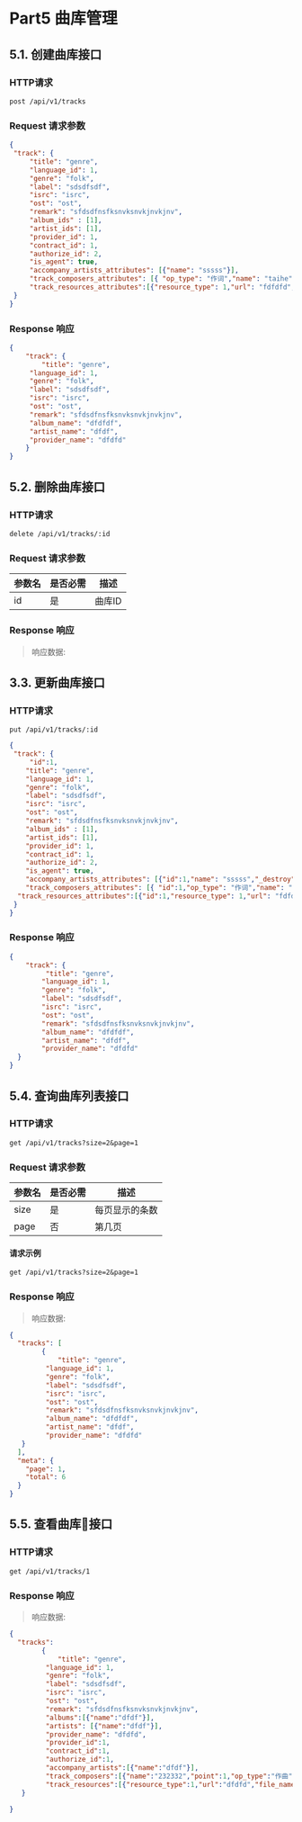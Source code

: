 # Part5 曲库管理

## 5.1. 创建曲库接口

### HTTP请求

`post /api/v1/tracks`

### Request 请求参数

```json
{
 "track": {
	 "title": "genre",
	 "language_id": 1,
	 "genre": "folk",
	 "label": "sdsdfsdf",
	 "isrc": "isrc",
	 "ost": "ost",
	 "remark": "sfdsdfnsfksnvksnvkjnvkjnv",
	 "album_ids" : [1],
	 "artist_ids": [1],
	 "provider_id": 1,
	 "contract_id": 1,
	 "authorize_id": 2,
	 "is_agent": true,
	 "accompany_artists_attributes": [{"name": "sssss"}],
	 "track_composers_attributes": [{ "op_type": "作词","name": "taihe", "point": 1}],
	 "track_resources_attributes":[{"resource_type": 1,"url": "fdfdfd","file_name": "rrrr"}]
 }
}

```
### Response 响应

```json
{
	"track": {
		"title": "genre",
	 "language_id": 1,
	 "genre": "folk",
	 "label": "sdsdfsdf",
	 "isrc": "isrc",
	 "ost": "ost",
	 "remark": "sfdsdfnsfksnvksnvkjnvkjnv",
	 "album_name": "dfdfdf",
	 "artist_name": "dfdf",
	 "provider_name": "dfdfd"
	}
}

```

## 5.2. 删除曲库接口

### HTTP请求

`delete /api/v1/tracks/:id`

### Request 请求参数


| 参数名  | 是否必需 | 描述   |
| ---- | ---- | ---- |
| id   | 是    | 曲库ID |


### Response 响应

> 响应数据:

## 3.3. 更新曲库接口

### HTTP请求

`put /api/v1/tracks/:id`


```json
{
 "track": {
	 "id":1,
	"title": "genre",
	"language_id": 1,
	"genre": "folk",
	"label": "sdsdfsdf",
	"isrc": "isrc",
	"ost": "ost",
	"remark": "sfdsdfnsfksnvksnvkjnvkjnv",
	"album_ids" : [1],
	"artist_ids": [1],
	"provider_id": 1,
	"contract_id": 1,
	"authorize_id": 2,
	"is_agent": true,
	"accompany_artists_attributes": [{"id":1,"name": "sssss","_destroy": true}],
	"track_composers_attributes": [{ "id":1,"op_type": "作词","name": "taihe", "point": 1,"_destroy": true}],
  "track_resources_attributes":[{"id":1,"resource_type": 1,"url": "fdfdfd","file_name": "rrrr","_destroy": true}]
 }
}
```
### Response 响应

```json
{
	"track": {
		 "title": "genre",
		"language_id": 1,
		"genre": "folk",
		"label": "sdsdfsdf",
		"isrc": "isrc",
		"ost": "ost",
		"remark": "sfdsdfnsfksnvksnvkjnvkjnv",
		"album_name": "dfdfdf",
		"artist_name": "dfdf",
		"provider_name": "dfdfd"
  }
}

```

## 5.4. 查询曲库列表接口

### HTTP请求

`get /api/v1/tracks?size=2&page=1`

### Request 请求参数


| 参数名  | 是否必需 | 描述      |
| ---- | ---- | ------- |
| size | 是    | 每页显示的条数 |
| page | 否    | 第几页     |

#### 请求示例

`get /api/v1/tracks?size=2&page=1`

### Response 响应

> 响应数据:

```json
{
  "tracks": [
		{
			"title": "genre",
		 "language_id": 1,
		 "genre": "folk",
		 "label": "sdsdfsdf",
		 "isrc": "isrc",
		 "ost": "ost",
		 "remark": "sfdsdfnsfksnvksnvkjnvkjnv",
		 "album_name": "dfdfdf",
		 "artist_name": "dfdf",
		 "provider_name": "dfdfd"
   }
  ],
  "meta": {
    "page": 1,
    "total": 6
  }
}
```




## 5.5. 查看曲库接口

### HTTP请求

`get /api/v1/tracks/1`

### Response 响应

> 响应数据:

```json
{
  "tracks":
		{
			"title": "genre",
		 "language_id": 1,
		 "genre": "folk",
		 "label": "sdsdfsdf",
		 "isrc": "isrc",
		 "ost": "ost",
		 "remark": "sfdsdfnsfksnvksnvkjnvkjnv",
		 "albums":[{"name":"dfdf"}],
		 "artists": [{"name":"dfdf"}],
		 "provider_name": "dfdfd",
		 "provider_id":1,
		 "contract_id":1,
		 "authorize_id":1,
		 "accompany_artists":[{"name":"dfdf"}],
		 "track_composers":[{"name":"232332","point":1,"op_type":"作曲"}],
		 "track_resources":[{"resource_type":1,"url":"dfdfd","file_name":"dfdfdf"}]
   }

}
```
